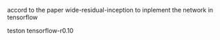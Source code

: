 accord to the paper wide-residual-inception to inplement the network in tensorflow 

teston tensorflow-r0.10